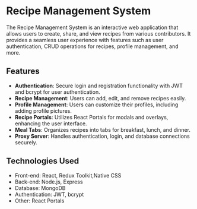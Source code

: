 # Recipe Management System

The Recipe Management System is an interactive web application that allows users to create, share, and view recipes from various contributors. It provides a seamless user experience with features such as user authentication, CRUD operations for recipes, profile management, and more.

## Features

- **Authentication**: Secure login and registration functionality with JWT and bcrypt for user authentication.
- **Recipe Management**: Users can add, edit, and remove recipes easily.
- **Profile Management**: Users can customize their profiles, including adding profile pictures.
- **Recipe Portals**: Utilizes React Portals for modals and overlays, enhancing the user interface.
- **Meal Tabs**: Organizes recipes into tabs for breakfast, lunch, and dinner.
- **Proxy Server**: Handles authentication, login, and database connections securely.

## Technologies Used

- Front-end: React, Redux Toolkit,Native CSS
- Back-end: Node.js, Express
- Database: MongoDB
- Authentication: JWT, bcrypt
- Other: React Portals

